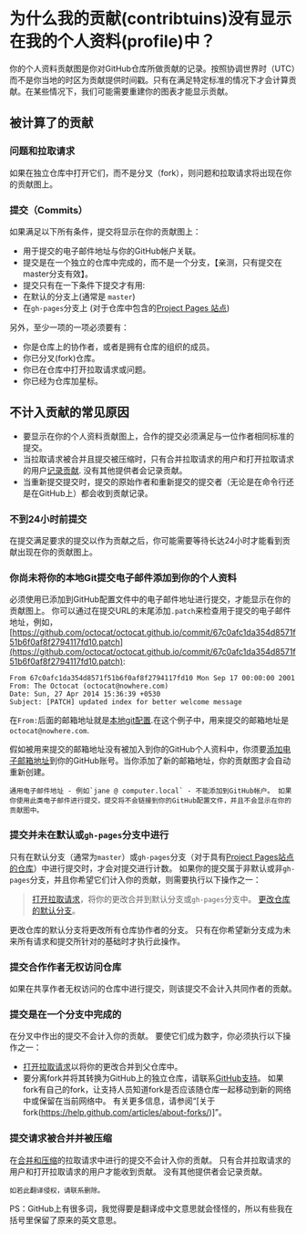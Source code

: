 # 为什么我的贡献(contribtuins)没有显示在我的个人资料(profile)中？

你的个人资料贡献图是你对GitHub仓库所做贡献的记录。按照协调世界时（UTC）而不是你当地的时区为贡献提供时间戳。只有在满足特定标准的情况下才会计算贡献。在某些情况下，我们可能需要重建你的图表才能显示贡献。

## 被计算了的贡献

### 问题和拉取请求

如果在独立仓库中打开它们，而不是分叉（fork），则问题和拉取请求将出现在你的贡献图上。

### 提交（Commits）

如果满足以下所有条件，提交将显示在你的贡献图上：

- 用于提交的电子邮件地址与你的GitHub帐户关联。
- 提交是在一个独立的仓库中完成的，而不是一个分支，【亲测，只有提交在master分支有效】。
- 提交只有在一下条件下提交才有用:
- 在默认的分支上(通常是 `master`)
- 在`gh-pages`分支上 (对于仓库中包含的[Project Pages 站点](https://help.github.com/articles/user-organization-and-project-pages/#project-pages-sites))

另外，至少一项的一项必须要有：

- 你是仓库上的协作者，或者是拥有仓库的组织的成员。
- 你已分叉(fork)仓库。
- 你已在仓库中打开拉取请求或问题。
- 你已经为仓库加星标。

## 不计入贡献的常见原因

- 要显示在你的个人资料贡献图上，合作的提交必须满足与一位作者相同标准的提交。
- 当拉取请求被合并且提交被压缩时，只有合并拉取请求的用户和打开拉取请求的用户[记录贡献](https://help.github.com/articles/viewing-contributions-on-your-profile/). 没有其他提供者会记录贡献。
- 当重新提交提交时，提交的原始作者和重新提交的提交者（无论是在命令行还是在GitHub上）都会收到贡献记录。

### 不到24小时前提交

在提交满足要求的提交以作为贡献之后，你可能需要等待长达24小时才能看到贡献出现在你的贡献图上。

### 你尚未将你的本地Git提交电子邮件添加到你的个人资料

必须使用已添加到GitHub配置文件中的电子邮件地址进行提交，才能显示在你的贡献图上。 你可以通过在提交URL的末尾添加`.patch`来检查用于提交的电子邮件地址，例如， [https://github.com/octocat/octocat.github.io/commit/67c0afc1da354d8571f51b6f0af8f2794117fd10.patch](https://github.com/octocat/octocat.github.io/commit/67c0afc1da354d8571f51b6f0af8f2794117fd10.patch):

```
From 67c0afc1da354d8571f51b6f0af8f2794117fd10 Mon Sep 17 00:00:00 2001
From: The Octocat (octocat@nowhere.com)
Date: Sun, 27 Apr 2014 15:36:39 +0530
Subject: [PATCH] updated index for better welcome message
```

在`From:`后面的邮箱地址就是[本地git配置](https://help.github.com/articles/set-up-git/).在这个例子中，用来提交的邮箱地址是`octocat@nowhere.com`.

假如被用来提交的邮箱地址没有被加入到你的GitHub个人资料中，你须要[添加电子邮箱地址](https://help.github.com/articles/adding-an-email-address-to-your-github-account/)到你的GitHub账号。当你添加了新的邮箱地址，你的贡献图才会自动重新创建。

	通用电子邮件地址 - 例如`jane @ computer.local` - 不能添加到GitHub帐户。 如果你使用此类电子邮件进行提交，提交将不会链接到你的GitHub配置文件，并且不会显示在你的贡献图中。

### 提交并未在默认或`gh-pages`分支中进行

只有在默认分支（通常为`master`）或`gh-pages`分支（对于具有[Project Pages站点的仓库](https://help.github.com/articles/user-organization-and-project-pages/#project-pages-sites)）中进行提交时，才会对提交进行计数。 如果你的提交属于非默认或非`gh-pages`分支，并且你希望它们计入你的贡献，则需要执行以下操作之一：

> [打开拉取请求](https://help.github.com/articles/creating-a-pull-request/)，将你的更改合并到默认分支或`gh-pages`分支中。
> [更改仓库的默认分支](https://help.github.com/articles/setting-the-default-branch/)。

更改仓库的默认分支将更改所有仓库协作者的分支。 只有在你希望新分支成为未来所有请求和提交所针对的基础时才执行此操作。

### 提交合作作者无权访问仓库

如果在共享作者无权访问的仓库中进行提交，则该提交不会计入共同作者的贡献。

### 提交是在一个分支中完成的

在分叉中作出的提交不会计入你的贡献。 要使它们成为数字，你必须执行以下操作之一：

- [打开拉取请求](https://help.github.com/articles/creating-a-pull-request/)以将你的更改合并到父仓库中。
- 要分离fork并将其转换为GitHub上的独立仓库，请联系[GitHub支持](https://github.com/contact)。 如果fork有自己的fork，让支持人员知道fork是否应该随仓库一起移动到新的网络中或保留在当前网络中。 有关更多信息，请参阅“[关于fork(https://help.github.com/articles/about-forks/)]”。

### 提交请求被合并并被压缩

在[合并和压缩](https://help.github.com/articles/about-pull-request-merges/)的拉取请求中进行的提交不会计入你的贡献。 只有合并拉取请求的用户和打开拉取请求的用户才能收到贡献。 没有其他提供者会记录贡献。

	如若此翻译侵权，请联系删除。
PS：GitHub上有很多词，我觉得要是翻译成中文意思就会怪怪的，所以有些我在括号里保留了原来的英文意思。